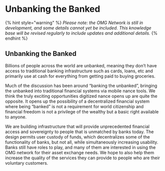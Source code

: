 # Unbanking the Banked

{% hint style="warning" %}
_Please note: the OMG Network is still in development, and some details cannot yet be included. This knowledge base will be revised regularly to include updates and additional details._
{% endhint %}

## Unbanking the Banked

Billions of people across the world are unbanked, meaning they don’t have access to traditional banking infrastructure such as cards, loans, etc and primarily use at cash for everything from getting paid to buying groceries.

Much of the discussion has been around “banking the unbanked”, bringing the unbanked into traditional financial systems via mobile nance tools. We think the truly exciting opportunities digitized nance opens up are quite the opposite. It opens up the possibility of a decentralized financial system where being “banked” is not a requirement for world citizenship and financial freedom is not a privilege of the wealthy but a basic right available to anyone.

We are building infrastructure that will provide unprecedented financial access and sovereignty to people that is unmatched by banks today. The design permits user custody of funds, which decentralizes some of the functionality of banks, but not all, while simultaneously increasing usability. Banks still have roles to play, and many of them are interested in using the OMG network for their asset exchange needs. We hope to also help them increase the quality of the services they can provide to people who are their voluntary customers.  


